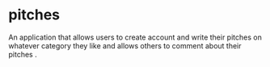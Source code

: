 # pitches
An application that allows users to create account and write their pitches on whatever category they like and allows others to comment about their pitches .

<!-- Demo
Here is a working live demo :

Mobile support
The News-API is compatible with devices of all sizes and all OS's, and consistent improvements are being made.

Usage
Development Want to contribute? Awesome! To fix a bug or enhance an existing module, follow these steps:

Fork the repo Create a new branch (git checkout -b improve-feature) Make the appropriate changes in the files Add changes to reflect the changes made Commit your changes (git commit -am 'Improve feature') Push to the branch (git push origin improve-feature) Create a Pull Request

Technologies used
-Python3.6 -pip

Author
Abdisamad Mohamed

License
MIT -->